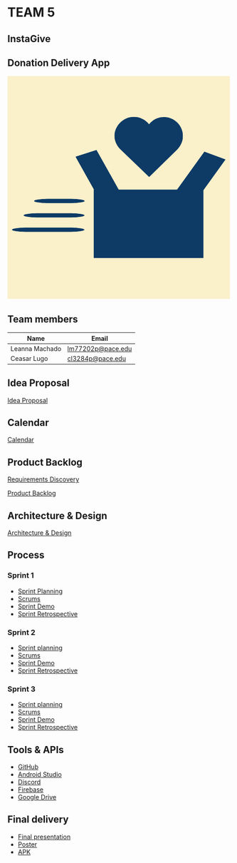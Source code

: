 # TEAM 5

## InstaGive

## Donation Delivery App

![InstaGive Logo](InstaGive_Logo.png)

## Team members

| Name  | Email |
| ------------- | ------------- |
| Leanna Machado |  [lm77202p@pace.edu](mailto:lm77202p@pace.edu) |
| Ceasar Lugo | [cl3284p@pace.edu](mailto:cl3284p@pace.edu) |


## Idea Proposal
[Idea Proposal](https://docs.google.com/document/d/1OlauvMVb_RuM6WRmo24Toe3s6CLUxb4O/edit?usp=sharing&ouid=104226649781356370789&rtpof=true&sd=true)

## Calendar
[Calendar](https://calendar.google.com/calendar/u/0?cid=aXZoMmU3NjhzMjRkdGlxZWYwcXZvbzhxcjBAZ3JvdXAuY2FsZW5kYXIuZ29vZ2xlLmNvbQ)

## Product Backlog
[Requirements Discovery](https://docs.google.com/document/d/1g7a5I9Z5XoRkpsq6Hd7dqEGTmPoS_RKE/edit?usp=sharing&ouid=104226649781356370789&rtpof=true&sd=true)

[Product Backlog](https://docs.google.com/spreadsheets/d/1mZyLCKUbVGbjoeYFcOHvxQBhpQpaeleSNZBySZJPy2Q/edit?usp=sharing)

## Architecture & Design
[Architecture & Design](https://docs.google.com/document/d/19ueWdZD3511wUXY9D8YRrDogV3UnTT2jLdhnIICoJjg/edit?usp=sharing)

## Process

### Sprint 1

* [Sprint Planning](https://github.com/paceuniversity/cs389f2022team5/blob/main/SprintPlanning.md)
* [Scrums](https://github.com/paceuniversity/cs389f2022team5/blob/main/Sprint1Scrums.md)
* [Sprint Demo](https://github.com/paceuniversity/cs389f2022team5/blob/main/Sprint1Demo.md)
* [Sprint Retrospective](https://github.com/paceuniversity/cs389f2022team5/blob/main/Sprint1Retro.md)

### Sprint 2

* [Sprint planning](https://github.com/paceuniversity/cs389f2022team5/blob/main/Sprint2Planning.md)
* [Scrums](https://github.com/paceuniversity/cs389f2022team5/blob/main/Sprint2Scrums.md)
* [Sprint Demo](Sprint2Demo.md)
* [Sprint Retrospective](Sprint2Retro.md)

### Sprint 3

* [Sprint planning](https://github.com/paceuniversity/cs389f2022team5/blob/main/Sprint3Planning.md)
* [Scrums](Sprint3Scrums.md)
* [Sprint Demo](Sprint3Demo.md)
* [Sprint Retrospective](Sprint3Retro.md)

## Tools & APIs

* [GitHub](https://github.com/)
* [Android Studio](https://developer.android.com/studio)
* [Discord](https://discord.gg/x29e5KAw)
* [Firebase](https://firebase.google.com/)
* [Google Drive](https://www.google.com/drive/)

## Final delivery

* [Final presentation](https://docs.google.com/presentation/d/1KmITj8Xgnke1ZdauxbVeHBrnz-1EBn227I6BpDSmW10/edit?usp=sharing)
* [Poster]()
*	[APK](InstaGive.apk)


